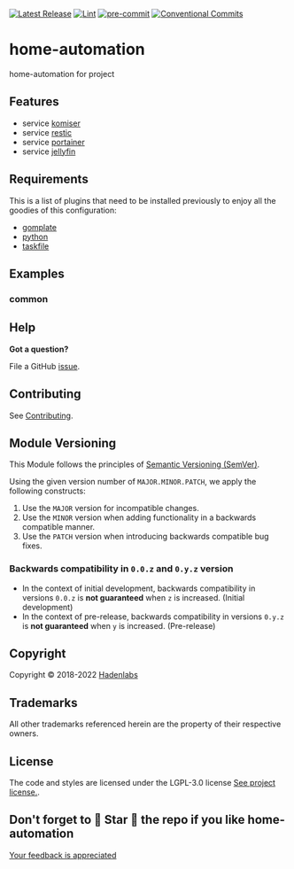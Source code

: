  <!-- Space: HomeAutomation -->
<!-- Title: Project -->

<!--


  ** DO NOT EDIT THIS FILE
  **
  ** 1) Make all changes to `provision/generator/README.yaml`
  ** 2) Run`task readme` to rebuild this file.
  **
  ** (We maintain HUNDREDS of open source projects. This is how we maintain our sanity.)
  **


  -->

[![Latest Release](https://img.shields.io/github/release/luismayta/home-automation)](https://github.com/luismayta/home-automation/releases) [![Lint](https://img.shields.io/github/workflow/status/luismayta/home-automation/lint-code)](https://github.com/luismayta/home-automation/actions?workflow=lint-code) [![pre-commit](https://img.shields.io/badge/pre--commit-enabled-brightgreen?logo=pre-commit&logoColor=white)](https://github.com/pre-commit/pre-commit) [![Conventional Commits](https://img.shields.io/badge/Conventional%20Commits-1.0.0-yellow)](https://conventionalcommits.org)

# home-automation

home-automation for project

## Features

- service [komiser](docs/compose/komiser.md)
- service [restic](docs/compose/restic.md)
- service [portainer](docs/compose/portainer.md)
- service [jellyfin](docs/compose/jellyfin.md)

## Requirements

This is a list of plugins that need to be installed previously to enjoy all the goodies of this configuration:

- [gomplate](https://github.com/hairyhenderson/gomplate)
- [python](https://www.python.org)
- [taskfile](https://github.com/go-task/task)

## Examples

<!-- Space: HomeAutomation -->
<!-- Parent: Project -->
<!-- Title: HomeAutomation Examples -->

<!-- Label: Examples -->
<!-- Include: docs/disclaimer.md -->
<!-- Include: ac:toc -->

### common

## Help

**Got a question?**

File a GitHub [issue](https://github.com/luismayta/home-automation/issues).

## Contributing

See [Contributing](./docs/contributing.md).

## Module Versioning

This Module follows the principles of [Semantic Versioning (SemVer)](https://semver.org/).

Using the given version number of `MAJOR.MINOR.PATCH`, we apply the following constructs:

1. Use the `MAJOR` version for incompatible changes.
1. Use the `MINOR` version when adding functionality in a backwards compatible manner.
1. Use the `PATCH` version when introducing backwards compatible bug fixes.

### Backwards compatibility in `0.0.z` and `0.y.z` version

- In the context of initial development, backwards compatibility in versions `0.0.z` is **not guaranteed** when `z` is increased. (Initial development)
- In the context of pre-release, backwards compatibility in versions `0.y.z` is **not guaranteed** when `y` is increased. (Pre-release)

## Copyright

Copyright © 2018-2022 [Hadenlabs](https://hadenlabs.com)

## Trademarks

All other trademarks referenced herein are the property of their respective owners.

## License

The code and styles are licensed under the LGPL-3.0 license [See project license.](LICENSE).

## Don't forget to 🌟 Star 🌟 the repo if you like home-automation

[Your feedback is appreciated](https://github.com/luismayta/home-automation/issues)

